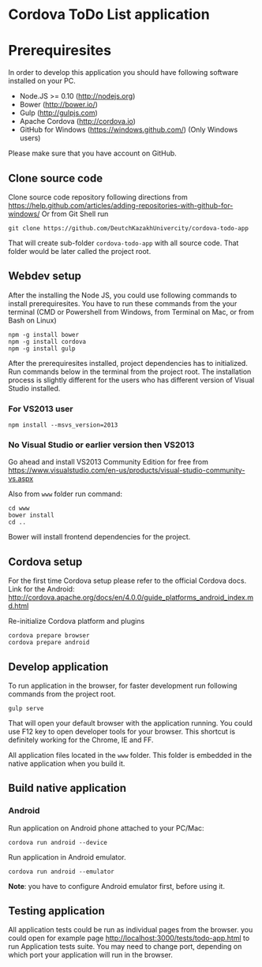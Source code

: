 Cordova ToDo List application
===================================

# Prerequiresites
In order to develop this application you should have following software installed on your PC.

- Node.JS >= 0.10 (http://nodejs.org)
- Bower (http://bower.io/)
- Gulp (http://gulpjs.com)
- Apache Cordova (http://cordova.io) 
- GitHub for Windows (https://windows.github.com/) (Only Windows users)

Please make sure that you have account on GitHub.

## Clone source code

Clone source code repository following directions from https://help.github.com/articles/adding-repositories-with-github-for-windows/
Or from Git Shell run 

    git clone https://github.com/DeutchKazakhUnivercity/cordova-todo-app
    
That will create sub-folder `cordova-todo-app` with all source code. That folder would be later called the project root.

## Webdev setup

After the installing the Node JS, you could use following commands to install prerequiresites.
You have to run these commands from the your terminal (CMD or Powershell from Windows, from Terminal on Mac, or from Bash on Linux)

    npm -g install bower
    npm -g install cordova
    npm -g install gulp
    
After the prerequiresites installed, project dependencies has to initialized. Run commands below in the terminal from the project root.
The installation process is slightly different for the users who has different version of Visual Studio installed.

### For VS2013 user 
    npm install --msvs_version=2013
    
### No Visual Studio or earlier version then VS2013
Go ahead and install VS2013 Community Edition for free from https://www.visualstudio.com/en-us/products/visual-studio-community-vs.aspx
    
Also from `www` folder run command:

    cd www
    bower install
    cd ..
    
Bower will install frontend dependencies for the project.

## Cordova setup

For the first time Cordova setup please refer to the official Cordova docs.
Link for the Android: http://cordova.apache.org/docs/en/4.0.0/guide_platforms_android_index.md.html

Re-initialize Cordova platform and plugins

    cordova prepare browser
    cordova prepare android

## Develop application
To run application in the browser, for faster development run following commands from the project root.

    gulp serve

That will open your default browser with the application running. You could use F12 key to open 
developer tools for your browser. This shortcut is definitely working for the Chrome, IE and FF.

All application files located in the `www` folder. This folder is embedded in the native application when you build it.

## Build native application

### Android 
Run application on Android phone attached to your PC/Mac:

    cordova run android --device
    
Run application in Android emulator.

    cordova run android --emulator
    
**Note**: you have to configure Android emulator first, before using it.
    
## Testing application
All application tests could be run as individual pages from the browser.
you could open for example page [http://localhost:3000/tests/todo-app.html](http://localhost:3000/tests/todo-app.html) to run Application tests suite.
You may need to change port, depending on which port your application will run in the browser.